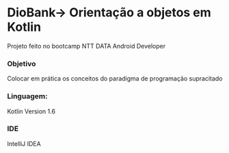 # DioBank-> Orientação a objetos em Kotlin
Projeto feito no bootcamp NTT DATA Android Developer
<h3>Objetivo</h3>
Colocar em prática os conceitos do paradigma de programação supracitado
<h3>Linguagem:</h3>
Kotlin Version 1.6
<h3>IDE</h3>
IntelliJ IDEA
